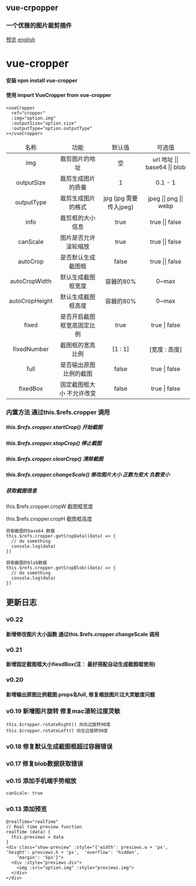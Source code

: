 ## vue-crpopper
### 一个优雅的图片裁剪插件
 [预览](http://xyxiao.cn/vue-cropper/example/)
 [english](https://github.com/xyxiao001/vue-cropper/blob/master/english.md)
# vue-cropper

####   安装 npm install vue-cropper
####   使用  import VueCropper from vue-cropper
```
<vueCropper
  ref="cropper"
  :img="option.img"
  :outputSize="option.size"
  :outputType="option.outputType"
></vueCropper>
```
<table style="text-align: center">
  <thead>
    <tr>
        <td>名称</td>
        <td>功能</td>
        <td>默认值</td>
        <td>可选值</td>
    </tr>
  </thead>
  <tbody>
    <tr>
        <td>img</td>
        <td>裁剪图片的地址</td>
        <td>空</td>
        <td>url 地址 || base64 || blob</td>
    </tr>
    <tr>
        <td>outputSize</td>
        <td>裁剪生成图片的质量</td>
        <td>1</td>
        <td>0.1 - 1</td>
    </tr>
    <tr>
        <td>outputType</td>
        <td>裁剪生成图片的格式</td>
        <td>jpg (jpg 需要传入jpeg)</td>
        <td>jpeg || png || webp</td>
    </tr>
    <tr>
        <td>info</td>
        <td>裁剪框的大小信息</td>
        <td>true</td>
        <td>true || false</td>
    </tr>
    <tr>
        <td>canScale</td>
        <td>图片是否允许滚轮缩放</td>
        <td>true</td>
        <td>true || false</td>
    </tr>
    <tr>
        <td>autoCrop</td>
        <td>是否默认生成截图框</td>
        <td>false</td>
        <td>true || false</td>
    </tr>
    <tr>
        <td>autoCropWidth</td>
        <td>默认生成截图框宽度</td>
        <td>容器的80%</td>
        <td>0~max</td>
    </tr>
    <tr>
        <td>autoCropHeight</td>
        <td>默认生成截图框高度</td>
        <td>容器的80%</td>
        <td>0~max</td>
    </tr>
    <tr>
        <td>fixed</td>
        <td>是否开启截图框宽高固定比例</td>
        <td>true</td>
        <td>true | false</td>
    </tr>
    <tr>
        <td>fixedNumber</td>
        <td>截图框的宽高比例</td>
        <td>[1 : 1]</td>
        <td>[宽度 : 高度]</td>
    </tr>
    <tr>
        <td>full</td>
        <td>是否输出原图比例的截图</td>
        <td>false</td>
        <td>true | false</td>
    </tr>
    <tr>
        <td>fixedBox</td>
        <td>固定截图框大小 不允许改变</td>
        <td>false</td>
        <td>true | false</td>
    </tr>
  </tbody>
</table>


### 内置方法  通过this.$refs.cropper 调用
##### this.$refs.cropper.startCrop()  开始截图
##### this.$refs.cropper.stopCrop()  停止截图
##### this.$refs.cropper.clearCrop()  清除截图
##### this.$refs.cropper.changeScale()  修改图片大小 正数为变大 负数变小
#####  获取截图信息
this.$refs.cropper.cropW  截图框宽度

this.$refs.cropper.cropH 截图框高度
```
获取截图的base64 数据
this.$refs.cropper.getCropData((data) => {
  // do something
  console.log(data)  
})

获取截图的blob数据
this.$refs.cropper.getCropBlob((data) => {
  // do something
  console.log(data)  
})
```

## 更新日志
### v0.22
#### 新增修改图片大小函数 通过this.$refs.cropper.changeScale 调用

### v0.21
#### 新增固定截图框大小fiexdBox(注： 最好搭配自动生成截图框使用)

### v0.20
#### 新增输出原图比例截图 props名full,  修复缩放图片过大灵敏度问题

### v0.19 新增图片旋转 修复mac滚轮过度灵敏
```
this.$cropper.rotateRight() 向右边旋转90度
this.$cropper.rotateLeft() 向左边旋转90度
```

### v0.18 修复默认生成截图框超过容器错误
### v0.17 修复blob数据获取错误
### v0.15 添加手机端手势缩放
```
canScale: true
```

### v0.13 添加预览
```
@realTime="realTime"
// Real time preview function
realTime (data) {
  this.previews = data
}
<div class="show-preview" :style="{'width': previews.w + 'px', 'height': previews.h + 'px',  'overflow': 'hidden',
    'margin': '5px'}">
  <div :style="previews.div">
    <img :src="option.img" :style="previews.img">
  </div>
</div>
```
